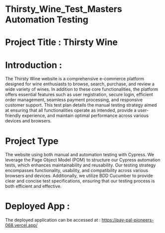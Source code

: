 # Thirsty_Wine_Test_Masters Automation Testing
# Project Title : Thirsty Wine

# Introduction :
The Thirsty Wine website is a comprehensive e-commerce platform designed for wine enthusiasts to browse, search, purchase, and review a wide variety of wines. In addition to these core functionalities, the platform offers essential features such as user registration, secure login, efficient order management, seamless payment processing, and responsive customer support. This test plan details the manual testing strategy aimed at ensuring that all functionalities operate as intended, provide a user-friendly experience, and maintain optimal performance across various devices and browsers.

# Project Type
The website using both manual and automation testing with Cypress. We leverage the Page Object Model (POM) to structure our Cypress automation tests, which enhances maintainability and reusability. Our testing strategy encompasses functionality, usability, and compatibility across various browsers and devices. Additionally, we utilize BDD Cucumber to provide clear and concise test specifications, ensuring that our testing process is both efficient and effective.

# Deployed App :
The deployed application can be accessed at : https://pay-pal-pioneers-068.vercel.app/



